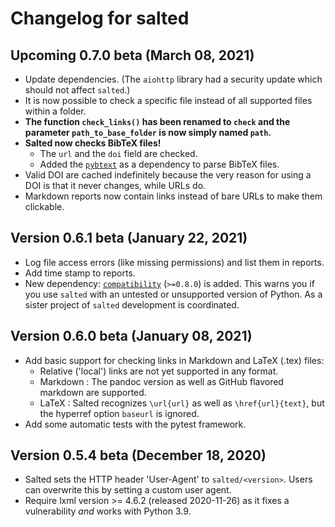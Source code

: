 # Changelog for salted

## Upcoming 0.7.0 beta (March 08, 2021)

* Update dependencies. (The `aiohttp` library had a security update which should not affect `salted`.)
* It is now possible to check a specific file instead of all supported files within a folder.
* **The function `check_links()` has been renamed to `check`  and the parameter `path_to_base_folder` is now simply named `path`.**
* **Salted now checks BibTeX files!**
   *  The `url` and the `doi` field are checked.
   * Added the [`pybtext`](https://pypi.org/project/pybtex/) as a dependency to parse BibTeX files.
* Valid DOI are cached indefinitely because the very reason for using a DOI is that it never changes, while URLs do.
* Markdown reports now contain links instead of bare URLs to make them clickable. 

## Version 0.6.1 beta (January 22, 2021)

* Log file access errors (like missing permissions) and list them in reports.
* Add time stamp to reports.
* New dependency: [`compatibility`](https://github.com/RuedigerVoigt/compatibility) (`>=0.8.0`) is added. This warns you if you use `salted` with an untested or unsupported version of Python. As a sister project of `salted` development is coordinated.

## Version 0.6.0 beta (January 08, 2021)

* Add basic support for checking links in Markdown and LaTeX (.tex) files:
    * Relative ('local') links are not yet supported in any format.
    * Markdown : The pandoc version as well as GitHub flavored markdown are supported.
    * LaTeX : Salted recognizes `\url{url}` as well as `\href{url}{text}`, but the hyperref option `baseurl` is ignored.
* Add some automatic tests with the pytest framework.

## Version 0.5.4 beta (December 18, 2020)

* Salted sets the HTTP header 'User-Agent' to `salted/<version>`. Users can overwrite this by setting a custom user agent.
* Require lxml version >= 4.6.2 (released 2020-11-26) as it fixes a vulnerability *and* works with Python 3.9.